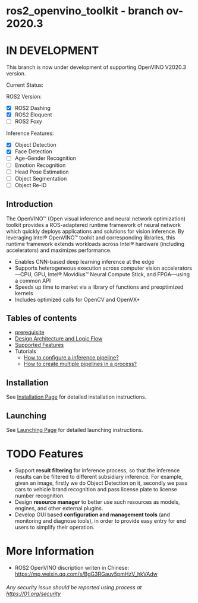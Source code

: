 # ros2_openvino_toolkit - branch ov-2020.3
# IN DEVELOPMENT

This branch is now under development of supporting OpenVINO V2020.3 version. 

Current Status:

ROS2 Version:

* [x] ROS2 Dashing
* [x] ROS2 Eloquent
* [ ] ROS2 Foxy

Inference Features:

* [x] Object Detection
* [x] Face Detection
* [ ] Age-Gender Recognition
* [ ] Emotion Recognition
* [ ] Head Pose Estimation
* [ ] Object Segmentation
* [ ] Object Re-ID

## Introduction
The OpenVINO™ (Open visual inference and neural network optimization) toolkit provides a ROS-adaptered runtime framework of neural network which quickly deploys applications and solutions for vision inference. By leveraging Intel® OpenVINO™ toolkit and corresponding libraries, this runtime framework extends  workloads across Intel® hardware (including accelerators) and maximizes performance.
* Enables CNN-based deep learning inference at the edge
* Supports heterogeneous execution across computer vision accelerators—CPU, GPU, Intel® Movidius™ Neural Compute Stick, and FPGA—using a common API
* Speeds up time to market via a library of functions and preoptimized kernels
* Includes optimized calls for OpenCV and OpenVX*

## Tables of contents
* [prerequisite](https://github.com/intel/ros2_openvino_toolkit/blob/devel/doc/tables_of_contents/prerequisite.md)
* [Design Architecture and Logic Flow](https://github.com/intel/ros2_openvino_toolkit/blob/devel/doc/tables_of_contents/Design_Architecture_and_logic_flow.md)
* [Supported Features](https://github.com/intel/ros2_openvino_toolkit/blob/devel/doc/tables_of_contents/supported_features/Supported_features.md)
* Tutorials
  - [How to configure a inference pipeline?](https://github.com/intel/ros2_openvino_toolkit/blob/devel/doc/tables_of_contents/tutorials/configuration_file_customization.md)
  - [How to create multiple pipelines in a process?](https://github.com/intel/ros2_openvino_toolkit/blob/devel/doc/tables_of_contents/tutorials/Multiple_Pipelines.md)

## Installation
See [Installation Page](https://github.com/intel/ros2_openvino_toolkit/blob/devel/doc/installation/installation.md) for detailed installation instructions.

## Launching
See [Launching Page](https://github.com/intel/ros2_openvino_toolkit/blob/devel/doc/launching/launch.md) for detailed launching instructions.


# TODO Features
* Support **result filtering** for inference process, so that the inference results can be filtered to different subsidiary inference. For example, given an image, firstly we do Object Detection on it, secondly we pass cars to vehicle brand recognition and pass license plate to license number recognition.
* Design **resource manager** to better use such resources as models, engines, and other external plugins.
* Develop GUI based **configuration and management tools** (and monitoring and diagnose tools), in order to provide easy entry for end users to simplify their operation. 

# More Information
* ROS2 OpenVINO discription writen in Chinese: https://mp.weixin.qq.com/s/BgG3RGauv5pmHzV_hkVAdw 

###### *Any security issue should be reported using process at https://01.org/security*

